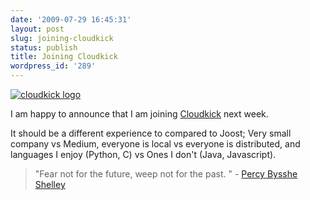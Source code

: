 ```yaml
---
date: '2009-07-29 16:45:31'
layout: post
slug: joining-cloudkick
status: publish
title: Joining Cloudkick
wordpress_id: '289'
---
```


[![cloudkick logo](http://journal.paul.querna.org/wp-content/uploads/2009/07/banner2.png)](https://www.cloudkick.com/)

I am happy to announce that I am joining [Cloudkick](https://www.cloudkick.com/) next week.

It should be a different experience to compared to Joost; Very small company vs Medium, everyone is local vs everyone is distributed, and languages I enjoy (Python, C) vs Ones I don't (Java, Javascript).


> "Fear not for the future, weep not for the past. " - [Percy Bysshe Shelley](http://en.wikipedia.org/wiki/Percy_Bysshe_Shelley)
